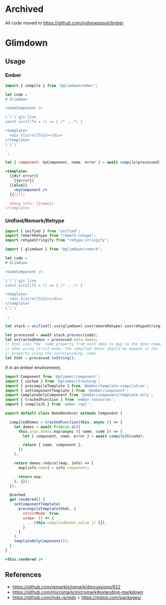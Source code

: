 # Archived

All code moved to https://github.com/nullvoxpopuli/limber

# Glimdown

## Usage

### Ember

<!-- change this to gjs once implemented -->

```jsx
import { compile } from '@glimdown/ember';

let code = `
# Glimdown

<SomeComponent />

\`\`\`gjs live
const scrollTo = () => { /* ...*/ }

<template>
  <div {{scrollTo}}></div>
</template>
\`\`\`

`;

let { component: myComponent, name, error } = await compile(processed);

<template>
  {{#if error}}
    {{error}}
  {{else}}
    <myComponent />
  {{/if}}

  debug info: {{name}}
</template>

```

### Unified/Remark/Rehype

```js
import { unified } from "unified";
import remarkRehype from "remark-rehype";
import rehypeStringify from "rehype-stringify";

import { glimdown } from "@glimdown/remark";

let code = `
# Glimdown

<SomeComponent />

\`\`\`gjs live
const scrollTo = () => { /* ...*/ }

<template>
  <div {{scrollTo}}></div>
</template>
\`\`\`

`;

let stack = unified().use(glimdown).use(remarkRehype).use(rehypeStringify);

let processed = await stack.process(code);
let extractedDemos = processed.data.demos;
// html uses the .name property from each demo to map to the demo components.
// when using strict-mode, the compiled demos should be mapped in the 'scope'
// property using the corresponding .name
let html = processed.toString();
```

if in an ember environment,

```js
import Component from '@glimmer/component';
import { cached } from '@glimmer/tracking';
import { precompileTemplate } from '@ember/template-compilation';
import { setComponentTemplate } from '@ember/component';
import templateOnlyComponent from '@ember/component/template-only';
import { trackedFunction } from 'ember-resources';
import { compileJS } from 'ember-repl';

export default class DemoRenderer extends Component {

  compiledDemos = trackedFunction(this, async () => {
    let demos = await Promise.all(
      this.args.demos.map(async ({ name, code }) => {
        let { component, name, error } = await compileJS(code);

        return { name, component };
      })
    );

    return demos.reduce((map, info) => {
      map[info.name] = info.component;

      return map;
    }, {});
  });

  @cached
  get rendered() {
    setComponentTemplate(
      precompileTemplate(html, {
        strictMode: true,
        scope: () => {
          ...(this.compiledDemos.value || {}),
        }
      }
    ),
    templateOnlyComponent());
  }
}
```

```hbs
<this.rendered />
```

## References

- https://github.com/remarkjs/remark/discussions/922
- https://github.com/micromark/micromark#extending-markdown
- https://github.com/mdx-js/mdx + https://mdxjs.com/packages/
